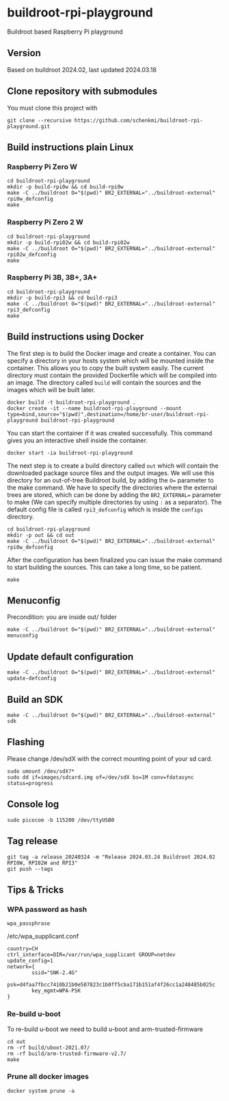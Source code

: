 # buildroot-rpi-playground
Buildroot based Raspberry Pi playground

## Version
Based on buildroot 2024.02, last updated 2024.03.18

## Clone repository with submodules
You must clone this project with
```
git clone --recursive https://github.com/schenkmi/buildroot-rpi-playground.git
```

## Build instructions plain Linux

### Raspberry Pi Zero W

```
cd buildroot-rpi-playground
mkdir -p build-rpi0w && cd build-rpi0w
make -C ../buildroot O="$(pwd)" BR2_EXTERNAL="../buildroot-external" rpi0w_defconfig
make
```

### Raspberry Pi Zero 2 W

```
cd buildroot-rpi-playground
mkdir -p build-rpi02w && cd build-rpi02w
make -C ../buildroot O="$(pwd)" BR2_EXTERNAL="../buildroot-external" rpi02w_defconfig
make
```

### Raspberry Pi 3B, 3B+, 3A+

```
cd buildroot-rpi-playground
mkdir -p build-rpi3 && cd build-rpi3
make -C ../buildroot O="$(pwd)" BR2_EXTERNAL="../buildroot-external" rpi3_defconfig
make
```

## Build instructions using Docker

The first step is to build the Docker image and create a container. You can specify a directory in your hosts system which will be mounted inside the container. This allows you to copy the built system easily. The current directory must contain the provided Dockerfile which will be compiled into an image. The directory called `build` will contain the sources and the images which will be built later.
```
docker build -t buildroot-rpi-playground .
docker create -it --name buildroot-rpi-playground --mount type=bind,source="$(pwd)",destination=/home/br-user/buildroot-rpi-playground buildroot-rpi-playground
```

You can start the container if it was created successfully. This command gives you an interactive shell inside the container.
```
docker start -ia buildroot-rpi-playground
```

The next step is to create a build directory called `out` which will contain the downloaded package source files and the output images. We will use this directory for an out-of-tree Buildroot build, by adding the `O=` parameter to the make command. We have to specify the directories where the external trees are stored, which can be done by adding the `BR2_EXTERNAL=` parameter to make (We can specify multiple directories by using `:` as a separator). The default config file is called `rpi3_defconfig` which is inside the `configs` directory.
```
cd buildroot-rpi-playground
mkdir -p out && cd out
make -C ../buildroot O="$(pwd)" BR2_EXTERNAL="../buildroot-external" rpi0w_defconfig
```

After the configuration has been finalized you can issue the make command to start building the sources. This can take a long time, so be patient.
```
make
```

## Menuconfig
Precondition: you are inside out/ folder
```
make -C ../buildroot O="$(pwd)" BR2_EXTERNAL="../buildroot-external" menuconfig
```

## Update default configuration
```
make -C ../buildroot O="$(pwd)" BR2_EXTERNAL="../buildroot-external" update-defconfig
```

## Build an SDK
```
make -C ../buildroot O="$(pwd)" BR2_EXTERNAL="../buildroot-external" sdk
```

## Flashing
Please change /dev/sdX with the correct mounting point of your sd card.
```
sudo umount /dev/sdX?*
sudo dd if=images/sdcard.img of=/dev/sdX bs=1M conv=fdatasync status=progress
```

## Console log
```
sudo picocom -b 115200 /dev/ttyUSB0
```

## Tag release
```
git tag -a release_20240324 -m "Release 2024.03.24 Buildroot 2024.02 RPI0W, RPI02W and RPI3"
git push --tags
```

## Tips & Tricks

### WPA password as hash
```
wpa_passphrase
```
/etc/wpa_supplicant.conf
```
country=CH
ctrl_interface=DIR=/var/run/wpa_supplicant GROUP=netdev
update_config=1
network={
        ssid="SNK-2.4G"
        psk=d4faa7fbcc7410b21b0e507823c1b0ff5cba171b151af4f26cc1a248485b025c
        key_mgmt=WPA-PSK
}
```

### Re-build u-boot
To re-build u-boot we need to build u-boot and arm-trusted-firmware
```
cd out
rm -rf build/uboot-2021.07/
rm -rf build/arm-trusted-firmware-v2.7/
make
```

### Prune all docker images
```
docker system prune -a
```


